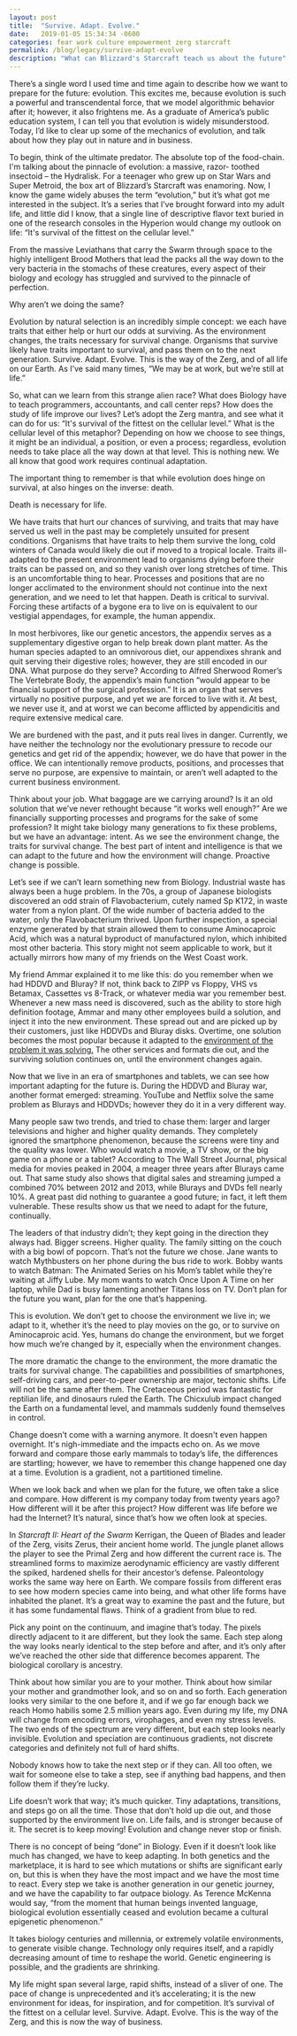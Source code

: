 ```yaml
---
layout: post
title:  "Survive. Adapt. Evolve."
date:   2019-01-05 15:34:34 -0600
categories: fear work culture empowerment zerg starcraft
permalink: /blog/legacy/survive-adapt-evolve
description: "What can Blizzard's Starcraft teach us about the future"
---
```


There’s a single word I used time and time again to describe how we want to prepare for the future: evolution.
This excites me, because evolution is such a powerful and transcendental force, that we model algorithmic behavior after it; however, it also frightens me.
As a graduate of America’s public education system, I can tell you that evolution is widely misunderstood.
Today, I’d like to clear up some of the mechanics of evolution, and talk about how they play out in nature and in business.

To begin, think of the ultimate predator.
The absolute top of the food-chain.
I'm talking about the  pinnacle of evolution: a massive, razor- toothed insectoid – the Hydralisk.
For a teenager who grew up on Star Wars and Super Metroid, the box art of Blizzard’s Starcraft was enamoring.
Now, I know the game widely abuses the term “evolution,” but it’s what got me interested in the subject.
It’s a series that I’ve brought forward into my adult life, and little did I know, that a single line of descriptive flavor text buried in one of the research consoles in the Hyperion would change my outlook on life: “It's survival of the fittest on the cellular level.”

From the massive Leviathans that carry the Swarm through space to the highly intelligent Brood Mothers that lead the packs all the way down to the very bacteria in the stomachs of these creatures, every aspect of their biology and ecology has struggled and survived to the pinnacle of perfection.

Why aren’t we doing the same?

Evolution by natural selection is an incredibly simple concept: we each have traits that either help or hurt our odds at surviving.
As the environment changes, the traits necessary for survival change.
Organisms that survive likely have traits important to survival, and pass them on to the next generation.
Survive.
Adapt.
Evolve.
This is the way of the Zerg, and of all life on our Earth.
As I’ve said many times, “We may be at work, but we’re still at life.”

So, what can we learn from this strange alien race?
What does Biology have to teach programmers, accountants, and call center reps?
How does the study of life improve our lives?
Let’s adopt the Zerg mantra, and see what it can do for us:
“It's survival of the fittest on the cellular level.”
What is the cellular level of this metaphor?
Depending on how we choose to see things, it might be an individual, a position, or even a process; regardless, evolution needs to take place all the way down at that level.
This is nothing new.
We all know that good work requires continual adaptation.

The important thing to remember is that while evolution does hinge on survival, at also hinges on the inverse: death.

Death is necessary for life.

We have traits that hurt our chances of surviving, and traits that may have served us well in the past may be completely unsuited for present conditions.
Organisms that have traits to help them survive the long, cold winters of Canada would likely die out if moved to a tropical locale.
Traits ill-adapted to the present environment lead to organisms dying before their traits can be passed on, and so they vanish over long stretches of time.
This is an uncomfortable thing to hear.
Processes and positions that are no longer acclimated to the environment should not continue into the next generation, and we need to let that happen.
Death is critical to survival. Forcing these artifacts of a bygone era to live on is equivalent to our vestigial appendages, for example, the human appendix.

In most herbivores, like our genetic ancestors, the appendix serves as a supplementary digestive organ to help break down plant matter.
As the human species adapted to an omnivorous diet, our appendixes shrank and quit serving their digestive roles; however, they are still encoded in our DNA.
What purpose do they serve?
According to Alfred Sherwood Romer’s The Vertebrate Body, the appendix’s main function “would appear to be financial support of the surgical profession.”
It is an organ that serves virtually no positive purpose, and yet we are forced to live with it.
At best, we never use it, and at worst we can become afflicted by appendicitis and require extensive medical care.

We are burdened with the past, and it puts real lives in danger.
Currently, we have neither the technology nor the evolutionary pressure to recode our genetics and get rid of the appendix; however, we do have that power in the office.
We can intentionally remove products, positions, and processes that serve no purpose, are expensive to maintain, or aren’t well adapted to the current business environment.

Think about your job. What baggage are we carrying around?
Is it an old solution that we’ve never rethought because “it works well enough?”
Are we financially supporting processes and programs for the sake of some profession?
It might take biology many generations to fix these problems, but we have an advantage: intent.
As we see the environment change, the traits for survival change.
The best part of intent and intelligence is that we can adapt to the future and how the environment will change.
Proactive change is possible.

Let’s see if we can’t learn something new from Biology.
Industrial waste has always been a huge problem.
In the 70s, a group of Japanese biologists discovered an odd strain of Flavobacterium, cutely named Sp K172, in waste water from a nylon plant.
Of the wide number of bacteria added to the water, only the Flavobacterium thrived.
Upon further inspection, a special enzyme generated by that strain allowed them to consume Aminocaproic Acid, which was a natural byproduct of manufactured nylon, which inhibited most other bacteria.
This story might not seem applicable to work, but it actually mirrors how many of my friends on the West Coast work.

My friend Ammar explained it to me like this: do you remember when we had HDDVD and Bluray?
If not, think back to ZIPP vs Floppy, VHS vs Betamax, Cassettes vs 8-Track, or whatever media war you remember best.
Whenever a new mass need is discovered, such as the ability to store high definition footage, Ammar and many other employees build a solution, and inject it into the new environment.
These spread out and are picked up by their customers, just like HDDVDs and Bluray disks.
Overtime, one solution becomes the most popular because it adapted to the [environment of the problem it was solving.](https://www.thrillist.com/vice/how-porn-influenced-technology-8-ways-porn-influenced-tech-supercompressor-com)
The other services and formats die out, and the surviving solution continues on, until the environment changes again.

Now that we live in an era of smartphones and tablets, we can see how important adapting for the future is.
During the HDDVD and Bluray war, another format emerged: streaming.
YouTube and Netflix solve the same problem as Blurays and HDDVDs; however they do it in a very different way.

Many people saw two trends, and tried to chase them: larger and larger televisions and higher and higher quality demands.
They completely ignored the smartphone phenomenon, because the screens were tiny and the quality was lower.
Who would watch a movie, a TV show, or the big game on a phone or a tablet?
According to The Wall Street Journal, physical media for movies peaked in 2004, a meager three years after Blurays came out.
That same study also shows that digital sales and streaming jumped a combined 70% between 2012 and 2013, while Blurays and DVDs fell nearly 10%.
A great past did nothing to guarantee a good future; in fact, it left them vulnerable.
These results show us that we need to adapt for the future, continually.

The leaders of that industry didn’t; they kept going in the direction they always had.
Bigger screens.
Higher quality.
The family sitting on the couch with a big bowl of popcorn.
That’s not the future we chose.
Jane wants to watch Mythbusters on her phone during the bus ride to work.
Bobby wants to watch Batman: The Animated Series on his Mom’s tablet while they’re waiting at Jiffy Lube. My mom wants to watch Once Upon A Time on her laptop, while Dad is busy lamenting another Titans loss on TV.
Don’t plan for the future you want, plan for the one that’s happening.

This is evolution.
We don’t get to choose the environment we live in; we adapt to it, whether it’s the need to play movies on the go, or to survive on Aminocaproic acid.
Yes, humans do change the environment, but we forget how much we’re changed by it, especially when the environment changes.

The more dramatic the change to the environment, the more dramatic the traits for survival change.
The capabilities and possibilities of smartphones, self-driving cars, and peer-to-peer ownership are major, tectonic shifts.
Life will not be the same after them.
The Cretaceous period was fantastic for reptilian life, and dinosaurs ruled the Earth.
The Chicxulub impact changed the Earth on a fundamental level, and mammals suddenly found themselves in control.

Change doesn’t come with a warning anymore.
It doesn't even happen overnight.
It's nigh-immediate and the impacts echo on.
As we move forward and compare those early mammals to today’s life, the differences are startling; however, we have to remember this change happened one day at a time.
Evolution is a gradient, not a partitioned timeline.

When we look back and when we plan for the future, we often take a slice and compare.
How different is my company today from twenty years ago?
How different will it be after this project?
How different was life before we had the Internet?
It’s natural, since that’s how we often look at species.

In *Starcraft II: Heart of the Swarm* Kerrigan, the Queen of Blades and leader of the Zerg, visits Zerus, their ancient home world.
The jungle planet allows the player to see the Primal Zerg and how different the current race is.
The streamlined forms to maximize aerodynamic efficiency are vastly different the spiked, hardened shells for their ancestor’s defense.
Paleontology works the same way here on Earth.
We compare fossils from different eras to see how modern species came into being, and what other life forms have inhabited the planet.
It’s a great way to examine the past and the future, but it has some fundamental flaws.
Think of a gradient from blue to red.

Pick any point on the continuum, and imagine that’s today.
The pixels directly adjacent to it are different, but they look the same.
Each step along the way looks nearly identical to the step before and after, and it’s only after we’ve reached the other side that difference becomes apparent.
The biological corollary is ancestry.

Think about how similar you are to your mother.
Think about how similar your mother and grandmother look, and so on and so forth.
Each generation looks very similar to the one before it, and if we go far enough back we reach Homo habilis some 2.5 million years ago.
Even during my life, my DNA will change from encoding errors, virophages, and even my stress levels.
The two ends of the spectrum are very different, but each step looks nearly invisible.
Evolution and speciation are continuous gradients, not discrete categories and definitely not full of hard shifts.

Nobody knows how to take the next step or if they can.
All too often, we wait for someone else to take a step, see if anything bad happens, and then follow them if they’re lucky.

Life doesn’t work that way; it’s much quicker.
Tiny adaptations, transitions, and steps go on all the time.
Those that don’t hold up die out, and those supported by the environment live on.
Life fails, and is stronger because of it.
The secret is to keep moving!
Evolution and change never stop or finish.

There is no concept of being “done” in Biology.
Even if it doesn’t look like much has changed, we have to keep adapting.
In both genetics and the marketplace, it is hard to see which mutations or shifts are significant early on, but this is when they have the most impact and we have the most time to react.
Every step we take is another generation in our genetic journey, and we have the capability to far outpace biology.
As Terence McKenna would say, “from the moment that human beings invented language, biological evolution essentially ceased and evolution became a cultural epigenetic phenomenon.”

It takes biology centuries and millennia, or extremely volatile environments, to generate visible change.
Technology only requires itself, and a rapidly decreasing amount of time to reshape the world.
Genetic engineering is possible, and the gradients are shrinking.

My life might span several large, rapid shifts, instead of a sliver of one.
The pace of change is unprecedented and it’s accelerating; it is the new environment for ideas, for inspiration, and for competition.
It’s survival of the fittest on a cellular level.
Survive.
Adapt.
Evolve.
This is the way of the Zerg, and this is now the way of business.
